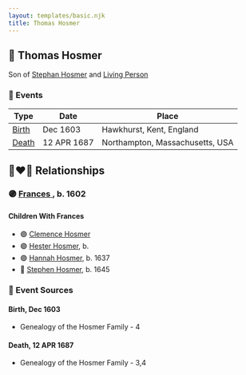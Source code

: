 ```yaml
---
layout: templates/basic.njk
title: Thomas Hosmer
---
```

## 🔵 Thomas Hosmer

Son of [Stephan Hosmer](/people/8/8785716) and [Living Person](/people/7/77992256)

### 📆 Events

Type | Date | Place
------ | ------ | ------
[Birth](#event-897b3ff8-6390-4c96-ab55-ee5bbf1e2d16) | Dec 1603 | Hawkhurst, Kent, England
[Death](#event-e07cef4b-2fd7-413b-b32c-a055881d895c) | 12 APR 1687 | Northampton, Massachusetts, USA

## 👩‍❤️‍👨 Relationships

### 🟣 [Frances ](/people/1/15178620), b. 1602

#### Children With Frances
* 🟣 [Clemence Hosmer](/people/3/36338636)
* 🟣 [Hester Hosmer](/people/8/80112068), b.
* 🟣 [Hannah Hosmer](/people/7/74814464), b. 1637
* 🔵 [Stephen Hosmer](/people/5/53717358), b. 1645
### 📰 Event Sources

#### <a id="event-897b3ff8-6390-4c96-ab55-ee5bbf1e2d16"></a> Birth, Dec 1603
* Genealogy of the Hosmer Family  - 4

#### <a id="event-e07cef4b-2fd7-413b-b32c-a055881d895c"></a> Death, 12 APR 1687
* Genealogy of the Hosmer Family  - 3,4